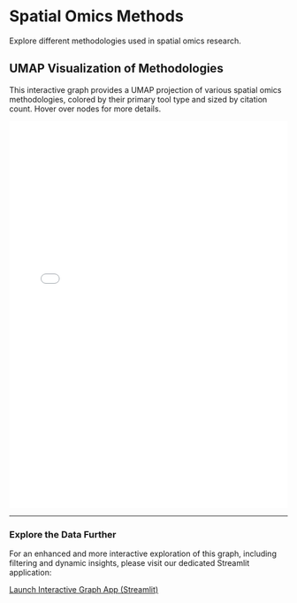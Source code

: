 # Spatial Omics Methods

Explore different methodologies used in spatial omics research.

## UMAP Visualization of Methodologies

This interactive graph provides a UMAP projection of various spatial omics methodologies,
colored by their primary tool type and sized by citation count. Hover over nodes for more details.

<iframe src="../visualizations/visualized_graph.html" width="100%" height="700px" frameborder="0"></iframe>

---

### Explore the Data Further

For an enhanced and more interactive exploration of this graph, including filtering and dynamic insights,
please visit our dedicated Streamlit application:

[Launch Interactive Graph App (Streamlit)](YOUR_STREAMLIT_APP_URL_HERE)